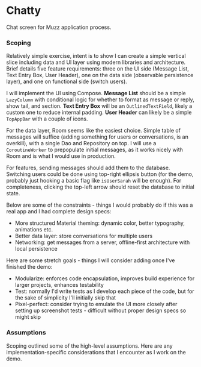 # Chatty
Chat screen for Muzz application process.

### Scoping

Relatively simple exercise, intent is to show I can create a simple vertical slice including data and UI layer using modern libraries and architecture. Brief details five feature requirements: three on the UI side (Message List, Text Entry Box, User Header), one on the data side (observable persistence layer), and one on functional side (switch users).

I will implement the UI using Compose. **Message List** should be a simple `LazyColumn` with conditional logic for whether to format as message or reply, show tail, and section. **Text Entry Box** will be an `OutlinedTextField`, likely a custom one to reduce internal padding. **User Header** can likely be a simple `TopAppBar` with a couple of icons.

For the data layer, Room seems like the easiest choice. Simple table of messages will suffice (adding something for users or conversations, is an overkill), with a single Dao and Repository on top. I will use a `CoroutineWorker` to prepopulate initial messages, as it works nicely with Room and is what I would use in production.

For features, sending messages should add them to the database. Switching users could be done using top-right ellipsis button (for the demo, probably just hooking a basic flag like `isUserSarah` will be enough). For completeness, clicking the top-left arrow should reset the database to initial state.

Below are some of the constraints - things I would probably do if this was a real app and I had complete design specs:
- More structured Material theming: dynamic color, better typography, animations etc.
- Better data layer: store conversations for multiple users
- Networking: get messages from a server, offline-first architecture with local persistence

Here are some stretch goals - things I will consider adding once I've finished the demo:
- Modularize: enforces code encapsulation, improves build experience for larger projects, enhances testability
- Test: normally I'd write tests as I develop each piece of the code, but for the sake of simplicity I'll initially skip that
- Pixel-perfect: consider trying to emulate the UI more closely after setting up screenshot tests - difficult without proper design specs so might skip

### Assumptions

Scoping outlined some of the high-level assumptions. Here are any implementation-specific considerations that I encounter as I work on the demo.
